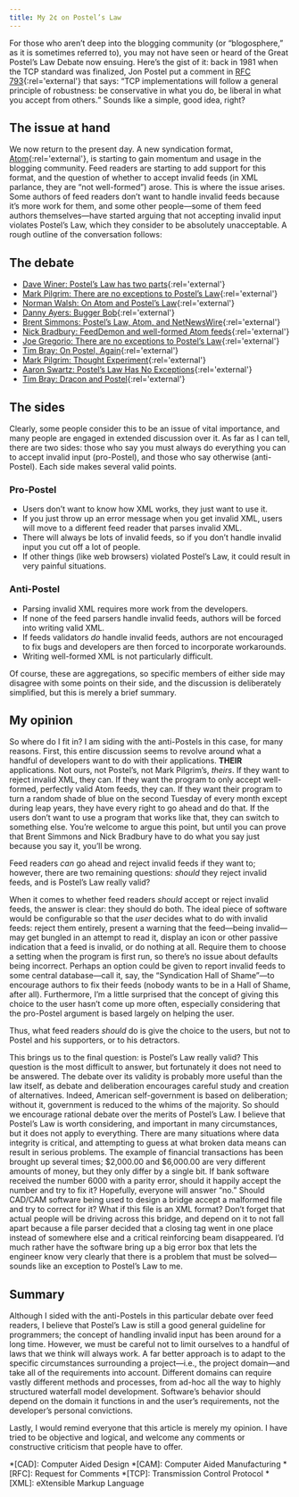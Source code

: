 ```yaml
---
title: My 2¢ on Postel’s Law
---
```

For those who aren’t deep into the blogging community (or “blogosphere,” as it is sometimes referred to), you may not have seen or heard of the Great Postel’s Law Debate now ensuing. Here’s the gist of it: back in 1981 when the TCP standard was finalized, Jon Postel put a comment in [RFC 793](http://www.ibiblio.org/pub/docs/rfc/rfc793.txt){:rel='external'} that says: <q cite="http://www.ibiblio.org/pub/docs/rfc/rfc793.txt">TCP implementations will follow a general principle of robustness: be conservative in what you do, be liberal in what you accept from others.</q> Sounds like a simple, good idea, right?

## The issue at hand
We now return to the present day. A new syndication format, [Atom](http://www.mnot.net/drafts/draft-nottingham-atom-format-02.html "Atom Syndication Format 0.3"){:rel='external'}, is starting to gain momentum and usage in the blogging community. Feed readers are starting to add support for this format, and the question of whether to accept invalid feeds (in XML parlance, they are “not well-formed”) arose. This is where the issue arises. Some authors of feed readers don’t want to handle invalid feeds because it’s more work for them, and some other people—some of them feed authors themselves—have started arguing that not accepting invalid input violates Postel’s Law, which they consider to be absolutely unacceptable. A rough outline of the conversation follows:

## The debate

- [Dave Winer: Postel’s Law has two parts](http://essaysfromexodus.scripting.com/postelsLaw){:rel='external'}
- [Mark Pilgrim: There are no exceptions to Postel’s Law](http://diveintomark.org/archives/2004/01/08/postels-law){:rel='external'}
- [Norman Walsh: On Atom and Postel’s Law](http://norman.walsh.name/2004/01/12/postel){:rel='external'}
- [Danny Ayers: Bugger Bob](http://dannyayers.com/archives/002169.html){:rel='external'}
- [Brent Simmons: Postel’s Law, Atom, and NetNewsWire](http://inessential.com/?comments=1&amp;postid=2770){:rel='external'}
- [Nick Bradbury: FeedDemon and well-formed Atom feeds](http://nick.typepad.com/blog/2004/01/feeddemon_and_w.html){:rel='external'}
- [Joe Gregorio: There are no exceptions to Postel’s Law](http://bitworking.org/news/There_are_no_exceptions_to_Postel_s_Law_){:rel='external'}
- [Tim Bray: On Postel, Again](http://www.tbray.org/ongoing/When/200x/2004/01/11/PostelPilgrim){:rel='external'}
- [Mark Pilgrim: Thought Experiment](http://diveintomark.org/archives/2004/01/14/thought_experiment){:rel='external'}
- [Aaron Swartz: Postel’s Law Has No Exceptions](http://www.aaronsw.com/weblog/001025){:rel='external'}
- [Tim Bray: Dracon and Postel](http://www.tbray.org/ongoing/When/200x/2003/08/19/Draconianism){:rel='external'}

## The sides
Clearly, some people consider this to be an issue of vital importance, and many people are engaged in extended discussion over it. As far as I can tell, there are two sides: those who say you must always do everything you can to accept invalid input (pro-Postel), and those who say otherwise (anti-Postel). Each side makes several valid points.

### Pro-Postel

- Users don’t want to know how XML works, they just want to use it.
- If you just throw up an error message when you get invalid XML, users will move to a different feed reader that parses invalid XML.
- There will always be lots of invalid feeds, so if you don’t handle invalid input you cut off a lot of people.
- If other things (like web browsers) violated Postel’s Law, it could result in very painful situations.

### Anti-Postel

- Parsing invalid XML requires more work from the developers.
- If none of the feed parsers handle invalid feeds, authors will be forced into writing valid XML.
- If feeds validators *do* handle invalid feeds, authors are not encouraged to fix bugs and developers are then forced to incorporate workarounds.
- Writing well-formed XML is not particularly difficult.

Of course, these are aggregations, so specific members of either side may disagree with some points on their side, and the discussion is deliberately simplified, but this is merely a brief summary.

## My opinion
So where do I fit in? I am siding with the anti-Postels in this case, for many reasons. First, this entire discussion seems to revolve around what a handful of developers want to do with their applications. __THEIR__ applications. Not ours, not Postel’s, not Mark Pilgrim’s, *theirs*. If they want to reject invalid XML, they can. If they want the program to only accept well-formed, perfectly valid Atom feeds, they can. If they want their program to turn a random shade of blue on the second Tuesday of every month except during leap years, they have every right to go ahead and do that. If the users don’t want to use a program that works like that, they can switch to something else. You’re welcome to argue this point, but until you can prove that Brent Simmons and Nick Bradbury have to do what you say just because you say it, you’ll be wrong.

Feed readers *can* go ahead and reject invalid feeds if they want to; however, there are two remaining questions: *should* they reject invalid feeds, and is Postel’s Law really valid?

When it comes to whether feed readers *should* accept or reject invalid feeds, the answer is clear: they should do both. The ideal piece of software would be configurable so that the *user* decides what to do with invalid feeds: reject them entirely, present a warning that the feed—being invalid—may get bungled in an attempt to read it, display an icon or other passive indication that a feed is invalid, or do nothing at all. Require them to choose a setting when the program is first run, so there’s no issue about defaults being incorrect. Perhaps an option could be given to report invalid feeds to some central database—call it, say, the “Syndication Hall of Shame”—to encourage authors to fix their feeds (nobody wants to be in a Hall of Shame, after all). Furthermore, I’m a little surprised that the concept of giving this choice to the user hasn’t come up more often, especially considering that the pro-Postel argument is based largely on helping the user.

Thus, what feed readers *should* do is give the choice to the users, but not to Postel and his supporters, or to his detractors.

This brings us to the final question: is Postel’s Law really valid? This question is the most difficult to answer, but fortunately it does not need to be answered. The debate over its validity is probably more useful than the law itself, as debate and deliberation encourages careful study and creation of alternatives. Indeed, American self-government is based on deliberation; without it, government is reduced to the whims of the majority. So should we encourage rational debate over the merits of Postel’s Law. I believe that Postel’s Law is worth considering, and important in many circumstances, but it does not apply to everything. There are many situations where data integrity is critical, and attempting to guess at what broken data means can result in serious problems. The example of financial transactions has been brought up several times; $2,000.00 and $6,000.00 are very different amounts of money, but they only differ by a single bit. If bank software received the number 6000 with a parity error, should it happily accept the number and try to fix it? Hopefully, everyone will answer “no.” Should CAD/CAM software being used to design a bridge accept a malformed file and try to correct for it? What if this file is an XML format? Don’t forget that actual people will be driving across this bridge, and depend on it to not fall apart because a file parser decided that a closing tag went in one place instead of somewhere else and a critical reinforcing beam disappeared. I’d much rather have the software bring up a big error box that lets the engineer know very clearly that there is a problem that must be solved—sounds like an exception to Postel’s Law to me.

## Summary
Although I sided with the anti-Postels in this particular debate over feed readers, I believe that Postel’s Law is still a good general guideline for programmers; the concept of handling invalid input has been around for a long time. However, we must be careful not to limit ourselves to a handful of laws that we think will always work. A far better approach is to adapt to the specific circumstances surrounding a project—i.e., the project domain—and take all of the requirements into account. Different domains can require vastly different methods and processes, from ad-hoc all the way to highly structured waterfall model development. Software’s behavior should depend on the domain it functions in and the user’s requirements, not the developer’s personal convictions.

Lastly, I would remind everyone that this article is merely my opinion. I have tried to be objective and logical, and welcome any comments or constructive criticism that people have to offer.

*[CAD]: Computer Aided Design
*[CAM]: Computer Aided Manufacturing
*[RFC]: Request for Comments
*[TCP]: Transmission Control Protocol
*[XML]: eXtensible Markup Language